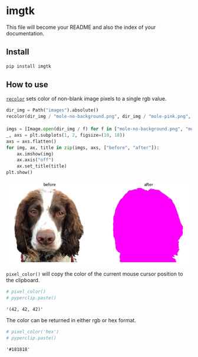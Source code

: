 # imgtk

<!-- WARNING: THIS FILE WAS AUTOGENERATED! DO NOT EDIT! -->

This file will become your README and also the index of your
documentation.

## Install

``` sh
pip install imgtk
```

## How to use

[`recolor`](https://alexlewzey.github.io/imgtk/imgtk.html#recolor) sets
color of non-blank image pixels to a single rgb value.

``` python
dir_img = Path("images").absolute()
recolor(dir_img / "mole-no-background.png", dir_img / "mole-pink.png", (255, 0, 255))

imgs = [Image.open(dir_img / f) for f in ["mole-no-background.png", "mole-pink.png"]]
_, axs = plt.subplots(1, 2, figsize=(10, 18))
axs = axs.flatten()
for img, ax, title in zip(imgs, axs, ["before", "after"]):
    ax.imshow(img)
    ax.axis("off")
    ax.set_title(title)
plt.show()
```

![](index_files/figure-commonmark/cell-2-output-1.png)

`pixel_color()` will copy the color of the current mouse cursor position
to the clipboard.

``` python
# pixel_color()
# pyperclip.paste()
```

    '(42, 42, 42)'

The color can be returned in either rgb or hex format.

``` python
# pixel_color('hex')
# pyperclip.paste()
```

    '#181818'
